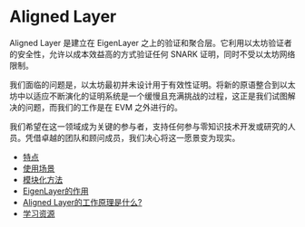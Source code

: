 # Aligned Layer

Aligned Layer 是建立在 EigenLayer 之上的验证和聚合层。它利用以太坊验证者的安全性，允许以成本效益高的方式验证任何 SNARK 证明，同时不受以太坊网络限制。

我们面临的问题是，以太坊最初并未设计用于有效性证明。将新的原语整合到以太坊中以适应不断演化的证明系统是一个缓慢且充满挑战的过程，这正是我们试图解决的问题，而我们的工作是在 EVM 之外进行的。

我们希望在这一领域成为关键的参与者，支持任何参与零知识技术开发或研究的人员。凭借卓越的团队和顾问成员，我们决心将这一愿景变为现实。


- [特点](about_aligned/features.md)
- [使用场景](about_aligned/use_cases.md)
- [模块化方法](about_aligned/modular_approach.md)
- [EigenLayer的作用](about_aligned/role_of_eigenlayer.md)
- [Aligned Layer的工作原理是什么?](about_aligned/how_does_aligned_layer_work.md)
- [学习资源](about_aligned/learning_resources.md)

